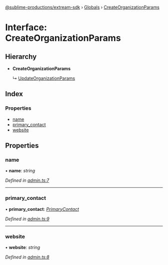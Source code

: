 [@sublime-productions/extream-sdk](../README.md) › [Globals](../globals.md) › [CreateOrganizationParams](createorganizationparams.md)

# Interface: CreateOrganizationParams

## Hierarchy

* **CreateOrganizationParams**

  ↳ [UpdateOrganizationParams](updateorganizationparams.md)

## Index

### Properties

* [name](createorganizationparams.md#name)
* [primary_contact](createorganizationparams.md#primary_contact)
* [website](createorganizationparams.md#website)

## Properties

###  name

• **name**: *string*

*Defined in [admin.ts:7](https://github.com/Extream-SaaS/ex-sdk/blob/1dafdd0/src/admin.ts#L7)*

___

###  primary_contact

• **primary_contact**: *[PrimaryContact](primarycontact.md)*

*Defined in [admin.ts:9](https://github.com/Extream-SaaS/ex-sdk/blob/1dafdd0/src/admin.ts#L9)*

___

###  website

• **website**: *string*

*Defined in [admin.ts:8](https://github.com/Extream-SaaS/ex-sdk/blob/1dafdd0/src/admin.ts#L8)*
